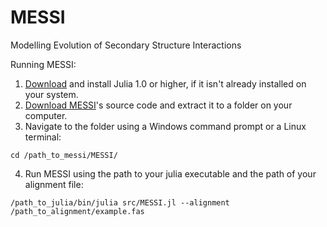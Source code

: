 # MESSI
Modelling Evolution of Secondary Structure Interactions

Running MESSI:
1. [Download](https://julialang.org/downloads/) and install Julia 1.0 or higher, if it isn't already installed on your system.
2. [Download MESSI](https://github.com/michaelgoldendev/MESSI/archive/master.zip)'s source code and extract it to a folder on your computer.
3. Navigate to the folder using a Windows command prompt or a Linux terminal:
```
cd /path_to_messi/MESSI/
```
4. Run MESSI using the path to your julia executable and the path of your alignment file:
```
/path_to_julia/bin/julia src/MESSI.jl --alignment /path_to_alignment/example.fas
```
